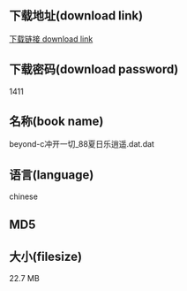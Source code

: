 ## 下载地址(download link)
[下载链接 download link](https://voluble-croquembouche-d321dc.netlify.app/?s=beyond-c%E5%86%B2%E5%BC%80%E4%B8%80%E5%88%87_88%E5%A4%8F%E6%97%A5%E4%B9%90%E9%80%8D%E9%81%A5.dat)

## 下载密码(download password)
1411

## 名称(book name)
beyond-c冲开一切_88夏日乐逍遥.dat.dat

## 语言(language)
chinese

## MD5


## 大小(filesize)
22.7 MB
